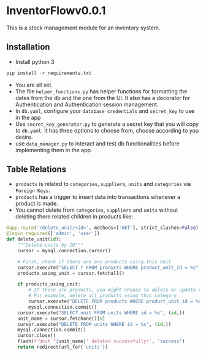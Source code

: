 # InventorFlowv0.0.1

This is a stock management module for an inventory system.

## Installation

- Install python 3
```python
pip install -r requirements.txt
```
- You are all set.
- The file `helper_functions.py` has helper functions for formatting the dates from the db and the one from the UI. It also has a decorator for Authentication and Authentication session management.
- In `db.yaml`, configure your `database credentials` and `secret_key` to use in the app
- Use `secret_key_generator.py` to generate a secret key that you will copy to `db.yaml`. It has three options to choose from, choose according to you desire.
- use `data_manager.py` to interact and test db functionalities before implementing them in the app.

## Table Relations
- `products` is related to `categories`, `suppliers`, `units` and `categories` via `Foreign Keys`.
- `products` has a trigger to insert data into transactions whenever a product is made.
- You cannot delete from `categories`, `suppliers` and `units` without deleting there related children in products like:
```python
@app.route('/delete_unit/<id>', methods=['GET'], strict_slashes=False)
@login_required(['admin', 'user'])
def delete_unit(id):
    """Delete units by ID"""
    cursor = mysql.connection.cursor()

    # First, check if there are any products using this Unit
    cursor.execute("SELECT * FROM products WHERE product_unit_id = %s", (id,))
    products_using_unit = cursor.fetchall()

    if products_using_unit:
        # If there are products, you might choose to delete or update them
        # For example, delete all products using this category
        cursor.execute("DELETE FROM products WHERE product_unit_id = %s", (id,))
        mysql.connection.commit()
    cursor.execute("SELECT unit FROM units WHERE id = %s", (id,))
    unit_name = cursor.fetchone()[0]
    cursor.execute("DELETE FROM units WHERE id = %s", (id,))
    mysql.connection.commit()
    cursor.close()
    flash(f'Unit "{unit_name}" deleted successfully!', 'success')
    return redirect(url_for('units'))
```